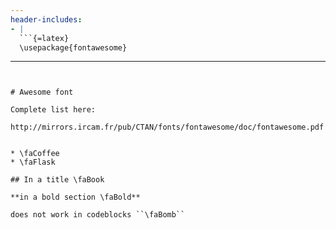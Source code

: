 ```yaml
---
header-includes:
- |
  ```{=latex}
  \usepackage{fontawesome}
  ```
---
```


# Awesome font

Complete list here:

http://mirrors.ircam.fr/pub/CTAN/fonts/fontawesome/doc/fontawesome.pdf


* \faCoffee
* \faFlask

## In a title \faBook

**in a bold section \faBold**

does not work in codeblocks ``\faBomb``


